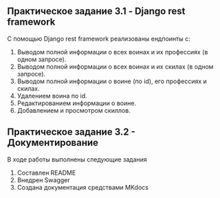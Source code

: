 ## Практическое задание 3.1 - Django rest framework
C помощью Django rest framework реализованы ендпоинты с:
1) Выводом полной информации о всех воинах и их профессиях (в одном запросе).
2) Выводом полной информации о всех воинах и их скилах (в одном запросе).
3) Выводом полной информации о воине (по id), его профессиях и скилах.
4) Удалением воина по id.
5) Редактированием информации о воине.
6) Добавлением и просмотром скиллов.


## Практическое задание 3.2 - Документирование
В ходе работы выполнены следующие задания
1) Составлен README
2) Внедрен Swagger
3) Создана документация средствами MKdocs